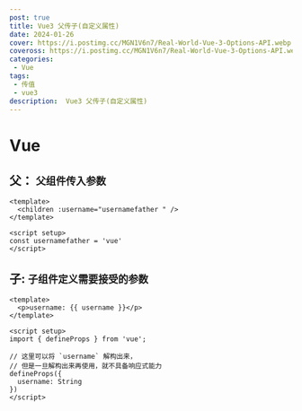 ```yaml
---
post: true
title: Vue3 父传子(自定义属性)
date: 2024-01-26
cover: https://i.postimg.cc/MGN1V6n7/Real-World-Vue-3-Options-API.webp
coveross: https://i.postimg.cc/MGN1V6n7/Real-World-Vue-3-Options-API.webp
categories:
 - Vue
tags:
 - 传值
 - vue3
description:  Vue3 父传子(自定义属性)
---
```

# Vue
## 父：         `父组件传入参数`
```vue
<template>
  <children :username="usernamefather " />
</template>

<script setup>
const usernamefather = 'vue'
</script>
```

## 子:            `子组件定义需要接受的参数`
```vue
<template>
  <p>username: {{ username }}</p>
</template>

<script setup>
import { defineProps } from 'vue';

// 这里可以将 `username` 解构出来，
// 但是一旦解构出来再使用，就不具备响应式能力
defineProps({
  username: String
})
</script>
```